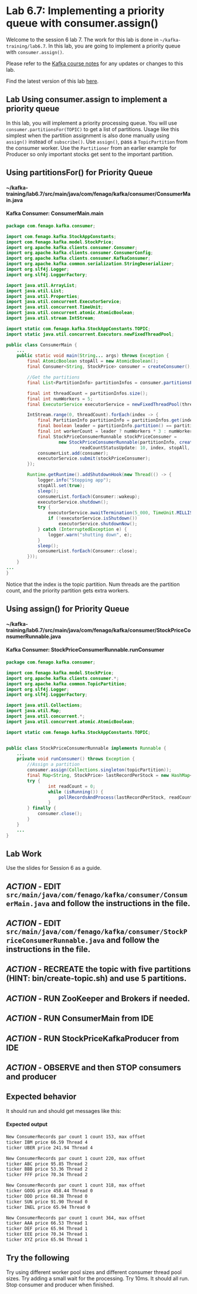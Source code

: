 # Lab 6.7: Implementing a priority queue with consumer.assign()

Welcome to the session 6 lab 7. The work for this lab is done in `~/kafka-training/lab6.7`.
In this lab, you are going to implement a priority queue with `consumer.assign()`.

Please refer to the [Kafka course notes](https://goo.gl/a4kk5b) for any updates or changes to this lab.

Find the latest version of this lab [here](https://gist.github.com/RichardHightower/81a66e0f9822e9e74660deec10640d27).


## Lab Using consumer.assign to implement a priority queue

In this lab, you will implement a priority processing queue.
You will use `consumer.partitionsFor(TOPIC)` to get a list of partitions.
Usage like this simplest when the partition assignment is also done manually using `assign()` instead of `subscribe()`.
Use `assign()`, pass a `TopicPartition` from the consumer worker.
Use the `Partitioner` from an earlier example for Producer so only important stocks get sent to the important partition.

## Using partitionsFor() for Priority Queue

#### ~/kafka-training/lab6.7/src/main/java/com/fenago/kafka/consumer/ConsumerMain.java
#### Kafka Consumer:  ConsumerMain.main
```java
package com.fenago.kafka.consumer;

import com.fenago.kafka.StockAppConstants;
import com.fenago.kafka.model.StockPrice;
import org.apache.kafka.clients.consumer.Consumer;
import org.apache.kafka.clients.consumer.ConsumerConfig;
import org.apache.kafka.clients.consumer.KafkaConsumer;
import org.apache.kafka.common.serialization.StringDeserializer;
import org.slf4j.Logger;
import org.slf4j.LoggerFactory;

import java.util.ArrayList;
import java.util.List;
import java.util.Properties;
import java.util.concurrent.ExecutorService;
import java.util.concurrent.TimeUnit;
import java.util.concurrent.atomic.AtomicBoolean;
import java.util.stream.IntStream;

import static com.fenago.kafka.StockAppConstants.TOPIC;
import static java.util.concurrent.Executors.newFixedThreadPool;

public class ConsumerMain {
    ...
    public static void main(String... args) throws Exception {
        final AtomicBoolean stopAll = new AtomicBoolean();
        final Consumer<String, StockPrice> consumer = createConsumer();

        //Get the partitions
        final List<PartitionInfo> partitionInfos = consumer.partitionsFor(TOPIC);

        final int threadCount = partitionInfos.size();
        final int numWorkers = 5;
        final ExecutorService executorService = newFixedThreadPool(threadCount);

        IntStream.range(0, threadCount).forEach(index -> {
            final PartitionInfo partitionInfo = partitionInfos.get(index);
            final boolean leader = partitionInfo.partition() == partitionInfos.size() -1;
            final int workerCount = leader ? numWorkers * 3 : numWorkers;
            final StockPriceConsumerRunnable stockPriceConsumer =
                    new StockPriceConsumerRunnable(partitionInfo, createConsumer(),
                            readCountStatusUpdate: 10, index, stopAll, workerCount);
            consumerList.add(consumer);
            executorService.submit(stockPriceConsumer);
        });

        Runtime.getRuntime().addShutdownHook(new Thread(() -> {
            logger.info("Stopping app");
            stopAll.set(true);
            sleep();
            consumerList.forEach(Consumer::wakeup);
            executorService.shutdown();
            try {
                executorService.awaitTermination(5_000, TimeUnit.MILLISECONDS);
                if (!executorService.isShutdown())
                    executorService.shutdownNow();
            } catch (InterruptedException e) {
                logger.warn("shutting down", e);
            }
            sleep();
            consumerList.forEach(Consumer::close);
        }));
    }
...
}

```

Notice that the index is the topic partition. Num threads are the partition count, and the priority partition gets extra workers.

## Using assign() for Priority Queue

#### ~/kafka-training/lab6.7/src/main/java/com/fenago/kafka/consumer/StockPriceConsumerRunnable.java
#### Kafka Consumer:  StockPriceConsumerRunnable.runConsumer
```java
package com.fenago.kafka.consumer;

import com.fenago.kafka.model.StockPrice;
import org.apache.kafka.clients.consumer.*;
import org.apache.kafka.common.TopicPartition;
import org.slf4j.Logger;
import org.slf4j.LoggerFactory;

import java.util.Collections;
import java.util.Map;
import java.util.concurrent.*;
import java.util.concurrent.atomic.AtomicBoolean;

import static com.fenago.kafka.StockAppConstants.TOPIC;


public class StockPriceConsumerRunnable implements Runnable {
    ...
    private void runConsumer() throws Exception {
        //Assign a partition
        consumer.assign(Collections.singleton(topicPartition));
        final Map<String, StockPrice> lastRecordPerStock = new HashMap<>();
        try {
                int readCount = 0;
                while (isRunning()) {
                    pollRecordsAndProcess(lastRecordPerStock, readCount);
                }
        } finally {
            consumer.close();
        }
    }
    ...
}

```

## Lab Work

Use the slides for Session 6 as a guide.

## ***ACTION*** - EDIT `src/main/java/com/fenago/kafka/consumer/ConsumerMain.java` and follow the instructions in the file.
## ***ACTION*** - EDIT `src/main/java/com/fenago/kafka/consumer/StockPriceConsumerRunnable.java` and follow the instructions in the file.
## ***ACTION*** - RECREATE the topic with five partitions (HINT: bin/create-topic.sh) and use 5 partitions.


## ***ACTION*** - RUN ZooKeeper and Brokers if needed.
## ***ACTION*** - RUN ConsumerMain from IDE
## ***ACTION*** - RUN StockPriceKafkaProducer from IDE
## ***ACTION*** - OBSERVE and then STOP consumers and producer

## Expected behavior
It should run and should get messages like this:

#### Expected output

```sh
New ConsumerRecords par count 1 count 153, max offset
ticker IBM price 66.59 Thread 4
ticker UBER price 241.94 Thread 4

New ConsumerRecords par count 1 count 220, max offset
ticker ABC price 95.85 Thread 2
ticker BBB price 53.36 Thread 2
ticker FFF price 70.34 Thread 2

New ConsumerRecords par count 1 count 318, max offset
ticker GOOG price 458.44 Thread 0
ticker DDD price 68.38 Thread 0
ticker SUN price 91.90 Thread 0
ticker INEL price 65.94 Thread 0

New ConsumerRecords par count 1 count 364, max offset
ticker AAA price 66.53 Thread 1
ticker DEF price 65.94 Thread 1
ticker EEE price 70.34 Thread 1
ticker XYZ price 65.94 Thread 1

```

## Try the following

Try using different worker pool sizes and different consumer thread pool sizes.
Try adding a small wait for the processing. Try 10ms.
It should all run. Stop consumer and producer when finished.

